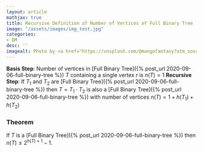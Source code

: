 ```yaml
---
layout: article
mathjax: true
title: Recursive Definition of Number of Vertices of Full Binary Tree
image: "/assets/images/img_test.jpg"
categories:
- DM
desc: '' 
imagealt: Photo by <a href="https://unsplash.com/@mangofantasy?utm_source=unsplash&utm_medium=referral&utm_content=creditCopyText">Tim Johnson</a> on <a href="https://unsplash.com/s/photos/logic?utm_source=unsplash&utm_medium=referral&utm_content=creditCopyText">Unsplash</a>
---
```


**Basis Step**: Number of vertices in  [Full Binary Tree]({% post_url 2020-09-06-full-binary-tree %}) $T$ containing a single vertex $r$ is $n(T) = 1$
**Recursive Step**: If $T_1$ and $T_2$ are [Full Binary Tree]({% post_url 2020-09-06-full-binary-tree %}) then $T = T_1 \cdot T_2$ is also a [Full Binary Tree]({% post_url 2020-09-06-full-binary-tree %}) with number of vertices $n(T) = 1 + h(T_1) + h(T_2)$

### Theorem
If $T$ is a [Full Binary Tree]({% post_url 2020-09-06-full-binary-tree %}) then $n(T) \le 2^{h(T)+1} -1$.